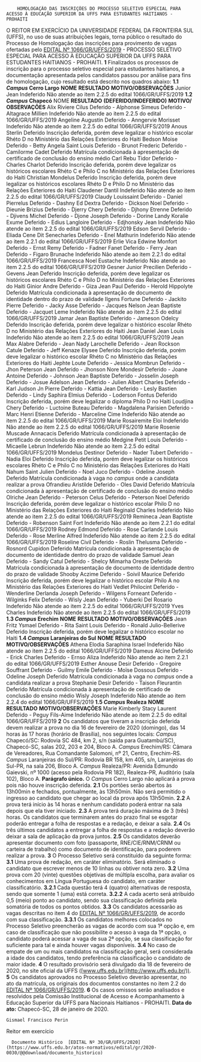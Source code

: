         HOMOLOGAÇÃO DAS INSCRIÇÕES DO PROCESSO SELETIVO ESPECIAL PARA ACESSO À EDUCAÇÃO SUPERIOR DA UFFS PARA ESTUDANTES HAITIANOS - PROHAITI  

 O REITOR EM EXERCÍCIO DA UNIVERSIDADE FEDERAL DA FRONTEIRA SUL (UFFS), no uso de suas atribuições legais, torna público o resultado do Processo de Homologação das inscrições para provimento de vagas ofertadas pelo [EDITAL Nº 1066/GR/UFFS/2019](https://www.uffs.edu.br/atos-normativos/edital/gr/2019-1066) - PROCESSO SELETIVO ESPECIAL PARA ACESSO À EDUCAÇÃO SUPERIOR DA UFFS PARA ESTUDANTES HAITIANOS - PROHAITI.    **1**  Finalizados os processos de inscrição para o processo seletivo especial para estudantes haitianos, a documentação apresentada pelos candidatos passou por análise para fins de homologação, cujo resultado está descrito nos quadros abaixo:    **1.1 *Campus*  Cerro Largo**      **NOME**      **RESULTADO**      **MOTIVO/OBSERVAÇÕES**      Junior Jean  Indeferido   Não atende ao item 2.2.5 do edital 1066/GR/UFFS/2019        **1.2 *Campus*  Chapecó**     NOME    **RESULTADO**    **(DEFERIDO/INDEFERIDO)**      **MOTIVO/**   **OBSERVAÇÕES**      Alix Riviere Cilus   Deferido   -     Alphonse Simeus   Deferido   -     Altagrace Millien   Indeferido   Não atende ao item 2.2.5 do edital 1066/GR/UFFS/2019     Angeline Augustin   Deferido   -     Anngervie Morisset   Indeferido   Não atende ao item 2.2.5 do edital 1066/GR/UFFS/2019     Anous Sterlin   Deferido   Inscrição deferida, porém deve legalizar o histórico escolar Rhéto D no Ministério das Relações Exteriores do Haiti     Bedson Moise   Deferido   -     Betty Angela Saint Louis   Deferido   -     Brunot Frederic   Deferido   -     Camilorme Cadet   Deferido   Matrícula condicionada à apresentação de certificado de conclusão do ensino médio     Carl Rebu Tidor   Deferido   -     Charles Charlot   Deferido   Inscrição deferida, porém deve legalizar os históricos escolares Rhéto C e Philo C no Ministério das Relações Exteriores do Haiti     Christian Mondelus   Deferido   Inscrição deferida, porém deve legalizar os históricos escolares Rhéto D e Philo D no Ministério das Relações Exteriores do Haiti     Claudener Dantil   Indeferido   Não atende ao item 2.2.5 do edital 1066/GR/UFFS/2019     Claudy Louissaint   Deferido   -     Daniel Pierrelus   Deferido   -     Dashny Ed Dextra   Deferido   -     Dickson Noel   Deferido   -     Dieunie Brizius   Deferido   -     Djerry Chery   Deferido   -     Djhony Etrenne   Deferido   -     Djivens Michel   Deferido   -     Djone Joseph   Deferido   -     Dorine Landy Koralie Exume   Deferido   -     Edius Langloire   Deferido   -     Edjhonsky Jean   Indeferido   Não atende ao item 2.2.5 do edital 1066/GR/UFFS/2019     Edson Servil   Deferido   -     Eliada Cene Dit Senecharles   Deferido   -     Enel Mathurin   Indeferido   Não atende ao item 2.2.1 do edital 1066/GR/UFFS/2019     Erlie Vica Edwine Monfort   Deferido   -     Ernst Remy   Deferido   -     Fadner Fanet   Deferido   -     Ferry Jean   Deferido   -     Figaro Brunache   Indeferido   Não atende ao item 2.2.1 do edital 1066/GR/UFFS/2019     Francesca Noel Eustache   Indeferido   Não atende ao item 2.2.5 do edital 1066/GR/UFFS/2019     Gesner Junior Precilien   Deferido   -     Gevens Jean   Deferido   Inscrição deferida, porém deve legalizar os históricos escolares Rhéto C e Philo D no Ministério das Relações Exteriores do Haiti     Ginior Andre   Deferido   -     Giza Jean Paul   Deferido   -     Herold Hippolyte   Deferido   Matrícula condicionada à apresentação de documento de identidade dentro do prazo de validade     Ilgens Fortune   Deferido   -     Jackito Pierre   Deferido   -     Jacky Asse   Deferido   -     Jacques Nelson Jean Baptiste   Deferido   -     Jacquet Leme   Indeferido   Não atende ao item 2.2.5 do edital 1066/GR/UFFS/2019     Jamar Jean Baptiste   Deferido   -     Jameson Odelcy   Deferido   Inscrição deferida, porém deve legalizar o histórico escolar Rhéto D no Ministério das Relações Exteriores do Haiti     Jean Daniel Jean Louis   Indeferido   Não atende ao item 2.2.5 do edital 1066/GR/UFFS/2019     Jean Max Alabre   Deferido   -     Jean Nady Larochelle   Deferido   -     Jean Rockson Catule   Deferido   -     Jeff Kenaze Elysee   Deferido   Inscrição deferida, porém deve legalizar o histórico escolar Rhéto C no Ministério das Relações Exteriores do Haiti     Jephte Loute   Deferido   -     Jessica Mombrun   Deferido   -     Jhon Peterson Jean   Deferido   -     Jhonson Nore Mondesir   Deferido   -     Joane Antoine   Deferido   -     Johnson Jean Baptiste   Deferido   -     Josselin Joseph   Deferido   -     Josue Adelson Jean   Deferido   -     Julien Albert Charles   Deferido   -     Karl Judson Jn Pierre   Deferido   -     Kattia Jean   Deferido   -     Lesly Bastien   Deferido   -     Lindy Saphira Elmius   Deferido   -     Loderson Fontus   Deferido   Inscrição deferida, porém deve legalizar o diploma Philo D no Haiti     Loudjina Chery   Deferido   -     Luctoine Buteau   Deferido   -     Magdalena Parisien   Deferido   -     Marc Henri Etienne   Deferido   -     Marceline Cime   Indeferido   Não atende ao item 2.2.5 do edital 1066/GR/UFFS/2019     Marie Rosairemite Eloi   Indeferido   Não atende ao item 2.2.5 do edital 1066/GR/UFFS/2019     Marie Rosenie Muscade Annacacis   Deferido   Matrícula condicionada à apresentação de certificado de conclusão do ensino médio     Medgine Petit Louis   Deferido   -     Micaelle Lebrun   Indeferido   Não atende ao item 2.2.5 do edital 1066/GR/UFFS/2019     Mondelus Destinor   Deferido   -     Nader Tubert   Deferido   -     Nadia Eloi   Deferido   Inscrição deferida, porém deve legalizar os históricos escolares Rhéto C e Philo C no Ministério das Relações Exteriores do Haiti     Nahum Saint Julien   Deferido   -     Noel Juco   Deferido   -     Odeline Joseph   Deferido   Matrícula condicionada à vaga no *campus*  onde a candidata realizar a prova     Ofrandieu Aristilde   Deferido   -     Oles David   Deferido   Matrícula condicionada à apresentação de certificado de conclusão do ensino médio     Olriche Jean   Deferido   -     Peterson Celus   Deferido   -     Peterson Noel   Deferido   Inscrição deferida, porém deve legalizar o histórico escolar Philo D no Ministério das Relações Exteriores do Haiti     Reginald Charles   Indeferido   Não atende ao item 2.2.5 do edital 1066/GR/UFFS/2019     Remineca Jean Baptiste   Deferido   -     Robenson Saint Fort   Indeferido   Não atende ao item 2.2.1 do edital 1066/GR/UFFS/2019     Rodney Edmond   Deferido   -     Rose Carlande Louis   Deferido   -     Rose Merline Alfred   Indeferido   Não atende ao item 2.2.5 do edital 1066/GR/UFFS/2019     Roseline Civil   Deferido   -     Roslin Thelusma   Deferido   -     Rosnord Cupidon   Deferido   Matrícula condicionada à apresentação de documento de identidade dentro do prazo de validade     Samuel Jean   Deferido   -     Sandy Catul   Deferido   -     Shelcy Mimarha Oreste   Deferido   Matrícula condicionada à apresentação de documento de identidade dentro do prazo de validade     Shooby Aczime   Deferido   -     Soivil Maurice   Deferido   Inscrição deferida, porém deve legalizar o histórico escolar Philo A no Ministério das Relações Exteriores do Haiti     Vedlet Philocint   Deferido   -     Wenderline Derlanda Joseph   Deferido   -     Wilgens Forneant   Deferido   -     Wilginks Felix   Deferido   -     Wisly Jean   Deferido   -     Yuberki Del Rosario   Indeferido   Não atende ao item 2.2.5 do edital 1066/GR/UFFS/2019     Yves Charles   Indeferido   Não atende ao item 2.2.5 do edital 1066/GR/UFFS/2019        **1.3 *Campus*  Erechim**      **NOME**      **RESULTADO**      **MOTIVO/OBSERVAÇÕES**       Jean Fritz Ysmael   Deferido   -     Rita Saint Louis   Deferido   -     Ronald Julio-Bellerive   Deferido   Inscrição deferida, porém deve legalizar o histórico escolar no Haiti        **1.4 *Campus*  Laranjeiras do Sul**      **NOME**      **RESULTADO**      **MOTIVO/OBSERVAÇÕES**       Athena Elodia Saraphina Israel   Indeferido   Não atende ao item 2.2.5 do edital 1066/GR/UFFS/2019     Dameus Alcine   Deferido   -     Erick Charles   Deferido   -     Ernso Aliza   Indeferido   Não atende ao item 2.2.1 do edital 1066/GR/UFFS/2019     Esther Anouse Desir   Deferido   -     Gregoire Souffrant   Deferido   -     Guilmy Emile   Deferido   -     Moïse Dossous   Deferido   -     Odeline Joseph   Deferido   Matrícula condicionada à vaga no *campus*  onde a candidata realizar a prova     Stephanie Desir   Deferido   -     Taison Fleurantin   Deferido   Matrícula condicionada à apresentação de certificado de conclusão do ensino médio     Wisly Joseph   Indeferido   Não atende ao item 2.2.4 do edital 1066/GR/UFFS/2019     **1.5 *Campus*  Realeza**      **NOME**      **RESULTADO**      **MOTIVO/OBSERVAÇÕES**       Marie Kimberly Stacy Laurent   Deferido   -     Peguy Fils-Aime   Indeferido   Não atende ao item 2.2.5 do edital 1066/GR/UFFS/2019       **2**  Os candidatos que tiveram a inscrição deferida devem realizar a prova no dia 16 de fevereiro de 2020 (domingo), das 14 horas às 17 horas (horário de Brasília), nos seguintes locais:  *Campus*  Chapecó/SC: Rodovia SC 484, km 2, s/n (saída para Guatambú/SC), Chapecó-SC, salas 202, 203 e 204, Bloco A.  *Campus*  Erechim/RS: Câmara de Vereadores, Rua Comandante Salomoni, nº 21, Centro, Erechim-RS.  *Campus*  Laranjeiras do Sul/PR: Rodovia BR 158, km 405, s/n, Laranjeiras do Sul-PR, na sala 206, Bloco A.  *Campus*  Realeza/PR: Avenida Edmundo Gaievski, nº 1000 (acesso pela Rodovia PR 182), Realeza-PR, Auditório (sala 102), Bloco A.  **Parágrafo único.**  O *Campus*  Cerro Largo não aplicará a prova pois não houve inscrição deferida.  **2.1**  Os portões serão abertos às 13h00min e fechados, pontualmente, às 13h50min. Não será permitido o ingresso ao candidato que chegar ao local da prova após 13h50min.  **2.2**  A prova terá início às 14 horas e nenhum candidato poderá entrar na sala depois que ela tiver iniciado.  **2.3**  A prova terá duração máxima de 3 (três) horas. Os candidatos que terminarem antes do prazo final se esgotar poderão entregar a folha de respostas e a redação, e deixar a sala.  **2.4**  Os três últimos candidatos a entregar a folha de respostas e a redação deverão deixar a sala de aplicação da prova juntos.  **2.5**  Os candidatos deverão apresentar documento com foto (passaporte, RNE/CIE/RNM/CRNM ou carteira de trabalho) como documento de identificação, para poderem realizar a prova.    **3**  O Processo Seletivo será constituído da seguinte forma:  **3.1**  Uma prova de redação, em caráter eliminatório. Será eliminado o candidato que escrever menos de 10 linhas ou obtiver nota zero.  **3.2**  Uma prova com 20 (vinte) questões objetivas de múltipla escolha, para avaliar os conhecimentos em Língua Portuguesa do candidato, em caráter classificatório.  **3.2.1**  Cada questão terá 4 (quatro) alternativas de resposta, sendo que somente 1 (uma) está correta.  **3.2.2**  A cada acerto será atribuído 0,5 (meio) ponto ao candidato, sendo sua classificação definida pela somatória de todos os pontos obtidos.  **3.3**  Os candidatos acessarão as vagas descritas no item 4 do [EDITAL Nº 1066/GR/UFFS/2019](https://www.uffs.edu.br/atos-normativos/edital/gr/2019-1066), de acordo com sua classificação.  **3.3.1**  Os candidatos melhores colocados no Processo Seletivo preencherão as vagas de acordo com sua 1ª opção e, em caso de classificação que não possibilite o acesso à vaga da 1ª opção, o candidato poderá acessar a vaga de sua 2ª opção, se sua classificação for suficiente para tal e ainda houver vagas disponíveis.  **3.4**  No caso de empate de um ou mais candidatos na classificação geral, será considerada a idade dos candidatos, tendo preferência na classificação o candidato de maior idade.    **4**  O resultado provisório será divulgado dia 18 de fevereiro de 2020, no site oficial da UFFS ([www.uffs.edu.br](http://www.uffs.edu.br/)).    **5**  Os candidatos aprovados no Processo Seletivo deverão apresentar, no ato da matrícula, os originais dos documentos constantes no item 2.2 do [EDITAL Nº 1066/GR/UFFS/2019](https://www.uffs.edu.br/atos-normativos/edital/gr/2019-1066).    **6**  Os casos omissos serão analisados e resolvidos pela Comissão Institucional de Acesso e Acompanhamento à Educação Superior da UFFS para Nacionais Haitianos - PROHAITI.        **Data do ato:** Chapecó-SC, 28 de janeiro de 2020.   
 

    Gismael Francisco Perin   
 Reitor em exercício 

      Documento Histórico  [EDITAL Nº 30/GR/UFFS/2020](https://www.uffs.edu.br/atos-normativos/edital/gr/2020-0030/@@download/documento_historico)     
      